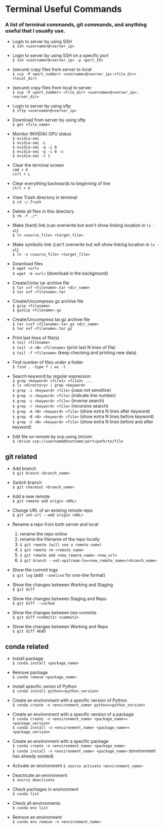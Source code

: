# Terminal Useful Commands #
### A list of terminal commands, git commands, and anything useful that I usually use. ###

- Login to server by using SSH  
  ```$ ssh <username>@<server_ip>```

- Login to server by using SSH on a specific port  
  ```$ ssh <username>@<server_ip> -p <port_ID>```

- (secure) copy files from server to local  
  ```$ scp -P <port_number> <username>@<server_ip>:<file_dir> <local_dir>```
  
- (secure) copy files from local to server  
  ```$ scp -P <port_number> <file_dir> <username>@<server_ip>:<server_dir>```

- Login to server by using sftp  
  ```$ sftp <username>@<server_ip>```
  
- Download from server by using sftp  
  ```$ get <file_name>```

- Monitor (NVIDIA) GPU status  
  ```$ nvidia-smi```  
  ```$ nvidia-smi -L```  
  ```$ nvidia-smi -q -i 0```  
  ```$ nvidia-smi -q -i 0 -x```  
  ```$ nvidia-smi -l 1```

- Clear the terminal screen  
  ```cmd + K```  
  ```ctrl + L```  

- Clear everything backwards to beginning of line  
  ```ctrl + U```

- View Trash directory in terminal  
  ```$ cd ~/.Trash```

- Delete all files in this directory  
  ```$ rm -f ./*```

- Make (hard) link (can overwrite but won't show linking location in ```ls -al```)  
  ```$ ln <source_file> <target_file>```

- Make symbolic link (can't overwrite but will show linking location in ```ls -al```)  
  ```$ ln -s <source_file> <target_file>```

- Download files  
  ```$ wget <url>```  
  ```$ wget -b <url>``` (download in the background)

- Create/Untar tar archive file  
  ```$ tar cvf <filename>.tar <dir_name>```  
  ```$ tar xvf <filename>.tar```

- Create/Uncompress gz archive file  
  ```$ gzip <filename>```  
  ```$ gunzip <filename>.gz```

- Create/Uncompress tar.gz archive file  
  ```$ tar cvzf <filename>.tar.gz <dir_name>```  
  ```$ tar xvf <filename>.tar.gz```

- Print last lines of file(s)  
  ```$ tail <filename>```  
  ```$ tail -n <N> <filename>``` (print last N lines of file)  
  ```$ tail -f <filename>``` (keep checking and printing new data)

- Find number of files under a folder  
  ```$ find . -type f | wc -l```

- Search keyword by regular expression  
  ```$ grep <keyword> <file1> <file2> ...```  
  ```$ ls <directory> | grep <keyword>```  
  ```$ grep -i <keyword> <file>``` (case not sensitive)  
  ```$ grep -n <keyword> <file>``` (indicate line number)  
  ```$ grep -v <keyword> <file>``` (inverse search)  
  ```$ grep -r <keyword> <file>``` (recursive search)  
  ```$ grep -A <N> <keyword> <file>``` (show extra N lines after keyword)  
  ```$ grep -B <N> <keyword> <file>``` (show extra N lines before keyword)  
  ```$ grep -C <N> <keyword> <file>``` (show extra N lines before and after keyword)  

- Edit file on remote by scp using (m)vim  
  ```$ (m)vim scp://username@hostname:port/path/to/file```

## git related ##

- Add branch  
  ```$ git branch <branch_name>```

- Switch branch  
  ```$ git checkout <branch_name>```

- Add a new remote  
  ```$ git remote add origin <URL>```

- Change URL of an existing remote repo  
  ```$ git set-url --add origin <URL>```

- Rename a repo from both server and local  
  1. rename the repo online  
  2. rename the filename of the repo locally  
  3. ```$ git remote (will see a remote name)```  
  4. ```$ git remote rm <remote_name>```  
  5. ```$ git remote add <new_remote_name> <new_url>```  
  6. ```$ git branch --set-upstream-to=<new_remote_name>/<branch_name>```

- Show the commit logs  
	```$ git log``` (add ```--oneline``` for one-line format)

- Show the changes between Working and Staging  
	```$ git diff```

- Show the changes between Staging and Repo  
	```$ git diff --cached```

- Show the changes between two commits  
	```$ git diff <commit1> <commit2>```

- Show the changes between Working and Repo  
	```$ git diff HEAD```

## conda related ##

- Install package  
  ```$ conda install <package_name>```

- Remove package  
  ```$ conda remove <package_name>```

- Install specific verion of Python  
  ```$ conda install python=<python_version>```

- Create an environment with a specific version of Python  
  ```$ conda create -n <environment_name> python=<python_version>```

- Create an environment with a specific version of a package  
  ```$ conda create -n <environment_name> <package_name>=<package_version>```  
  ```$ conda install -n <environment_name> <package_name>=<package_version>```
  
- Create an environment with a specific package  
  ```$ conda create -n <environment_name> <package_name>```  
  ```$ conda install -n <environment_name> <package_name>``` (environment has already existed)
  
- Activate an environment 
  ```$ source activate <environment_name>```

- Deacticate an environment  
  ```$ source deactivate```

- Check pachages in environment  
  ```$ conda list```

- Check all environments  
  ```$ conda env list```

- Remove an environment  
  ```$ conda env remove -n <environment_name>```
